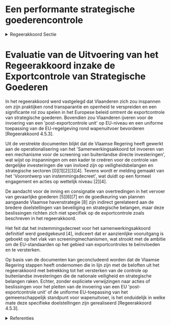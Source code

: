 # Een performante strategische goederencontrole

<details>
        <summary>Regeerakkoord Sectie </summary>
        <p>4.5.3 Een performante strategische goederencontrole Vlaanderen draagt zijn beste praktijken over transparantie en openheid ook verder wereldwijd uit en bepaalt ook resoluut mee de Europese agenda op het vlak van exportcontrole van strategische goederen. Zo pleiten we voor de invoering op EU- niveau van een ‘post-exportcontrole unit’ van de EU in en voor het buitenland. Verder ijvert Vlaanderen voor de uniforme toepas-sing van het EU-gemeenschappelijk stand-punt voor wapenuitvoer door alle lidstaten, zodat een level playing field ontstaat. Vlaanderen voorziet een ex ante ruling-mechanisme voor uitvoervergunningen voor wapens en dual use goederen. Dit verhoogt de binnen de geldende standaarden, de juridische zekerheid voor de betrokken bedrijven, vermindert de administratieve last en versnelt de procedure aangezien bij de aflevering van de uitvoervergunning enkel wordt nagegaan of de ruling voorwaarden worden gerespecteerd en de politieke situatie in het bestemmingsland niet ingrij-pend is gewijzigd. </p>
        </details> 

# Evaluatie van de Uitvoering van het Regeerakkoord inzake de Exportcontrole van Strategische Goederen

In het regeerakkoord werd vastgelegd dat Vlaanderen zich zou inspannen om zijn praktijken rond transparantie en openheid te verspreiden en een significante rol zou spelen in het Europese beleid omtrent de exportcontrole van strategische goederen. Bovendien zou Vlaanderen ijveren voor de invoering van een 'post-exportcontrole unit' op EU-niveau en een uniforme toepassing van de EU-regelgeving rond wapenuitvoer bevorderen [Regeerakkoord 4.5.3].

Uit de verstrekte documenten blijkt dat de Vlaamse Regering heeft gewerkt aan de operationalisering van het 'Samenwerkingsakkoord tot invoeren van een mechanisme voor de screening van buitenlandse directe investeringen', wat wijst op inspanningen om een kader te creëren voor de controle van dergelijke investeringen die van invloed zijn op veiligheidsbelangen en strategische sectoren \[0\]\[1\]\[2\]\[3\]\[4\]. Tevens wordt er melding gemaakt van het 'Voorontwerp van instemmingsdecreet', wat duidt op een formeel engagement en acties op wettelijk niveau \[2\]\[4\].

De aandacht voor de inning en consignatie van overtredingen in het vervoer van gevaarlijke goederen \[5\]\[6\]\[7\] en de goedkeuring van plannen aangaande Vlaamse havenstrategie \[8\] zijn indirect gerelateerd aan de bredere doelstellingen van beveiliging en strategische belangen, maar deze beslissingen richten zich niet specifiek op de exportcontrole zoals beschreven in het regeerakkoord.

Het feit dat het instemmingsdecreet voor het samenwerkingsakkoord definitief werd goedgekeurd \[4\], indiceert dat er aanzienlijke vooruitgang is geboekt op het vlak van screeningmechanismen, wat strookt met de ambitie om de EU-standaarden op het gebied van exportcontroles te beïnvloeden en te versterken.

Op basis van de documenten kan geconcludeerd worden dat de Vlaamse Regering stappen heeft ondernomen die in lijn zijn met de beloften uit het regeerakkoord met betrekking tot het versterken van de controle op buitenlandse investeringen die de nationale veiligheid en strategische belangen raken. Echter, zonder expliciete verwijzingen naar acties of beslissingen voor het pleiten van de invoering van een EU 'post-exportcontrole unit' of de uniforme EU-toepassing van het gemeenschappelijk standpunt voor wapenuitvoer, is het onduidelijk in welke mate deze specifieke doelstellingen zijn gerealiseerd [Regeerakkoord 4.5.3].

<details>
        <summary> Referenties</summary>
        
**[\[0\]](https://beslissingenvlaamseregering.vlaanderen.be/?search=Operationalisering%20%27Samenwerkingsakkoord%20tot%20invoeren%20van%20een%20mechanisme%20voor%20de%20screening%20van%20buitenlandse%20directe%20investeringen%27&dateOption=select&startDate=2023-07-14T08%3A00%3A00Z&endDate=2023-07-14T08%3A00%3A00Z)** : **(2023-07-14)** Operationalisering 'Samenwerkingsakkoord tot invoeren van een mechanisme voor de screening van buitenlandse directe investeringen' 

**[\[1\]](https://beslissingenvlaamseregering.vlaanderen.be/?search=Screeningsmechanisme%20voor%20directe%20buitenlandse%20investeringen%20die%20invloed%20hebben%20op%20onze%20veiligheidsbelangen%20en%20strategische%20sectoren%3A%20standpuntbepaling&dateOption=select&startDate=2021-04-02T08%3A00%3A00Z&endDate=2021-04-02T08%3A00%3A00Z)** : **(2021-04-02)** Screeningsmechanisme voor directe buitenlandse investeringen die invloed hebben op onze veiligheidsbelangen en strategische sectoren: standpuntbepaling 

**[\[2\]](https://beslissingenvlaamseregering.vlaanderen.be/?search=Screeningmechanisme%20buitenlandse%20directe%20investeringen%3A%20samenwerkingsakkoord%20en%20instemmingsdecreet&dateOption=select&startDate=2022-12-09T09%3A00%3A00Z&endDate=2022-12-09T09%3A00%3A00Z)** : **(2022-12-09)** Screeningmechanisme buitenlandse directe investeringen: samenwerkingsakkoord en instemmingsdecreet 

**[\[3\]](https://beslissingenvlaamseregering.vlaanderen.be/?search=Screeningmechanisme%20buitenlandse%20directe%20investeringen%3A%20samenwerkingsakkoord%20en%20instemmingsdecreet&dateOption=select&startDate=2022-06-24T08%3A00%3A00Z&endDate=2022-06-24T08%3A00%3A00Z)** : **(2022-06-24)** Screeningmechanisme buitenlandse directe investeringen: samenwerkingsakkoord en instemmingsdecreet 

**[\[4\]](https://beslissingenvlaamseregering.vlaanderen.be/?search=Instemmingsdecreet%20samenwerkingsakkoord%20screeningmechanisme%20buitenlandse%20directe%20investeringen&dateOption=select&startDate=2023-03-31T08%3A00%3A00Z&endDate=2023-03-31T08%3A00%3A00Z)** : **(2023-03-31)** Instemmingsdecreet samenwerkingsakkoord screeningmechanisme buitenlandse directe investeringen 

**[\[5\]](https://beslissingenvlaamseregering.vlaanderen.be/?search=Inning%20en%20consignatie%20overtredingen%20in%20het%20kader%20van%20het%20vervoer%20over%20de%20weg%20van%20gevaarlijke%20goederen&dateOption=select&startDate=2021-03-12T09%3A00%3A00Z&endDate=2021-03-12T09%3A00%3A00Z)** : **(2021-03-12)** Inning en consignatie overtredingen in het kader van het vervoer over de weg van gevaarlijke goederen 

**[\[6\]](https://beslissingenvlaamseregering.vlaanderen.be/?search=Vlaams%20standpunt%20herziening%20Europese%20verpakkingsrichtlijn&dateOption=select&startDate=2023-07-07T09%3A00%3A00Z&endDate=2023-07-07T09%3A00%3A00Z)** : **(2023-07-07)** Vlaams standpunt herziening Europese verpakkingsrichtlijn 

**[\[7\]](https://beslissingenvlaamseregering.vlaanderen.be/?search=Inning%20en%20consignatie%20overtredingen%20in%20het%20kader%20van%20het%20vervoer%20van%20gevaarlijke%20goederen%20over%20de%20weg%20&dateOption=select&startDate=2021-06-04T08%3A00%3A00Z&endDate=2021-06-04T08%3A00%3A00Z)** : **(2021-06-04)** Inning en consignatie overtredingen in het kader van het vervoer van gevaarlijke goederen over de weg  

**[\[8\]](https://beslissingenvlaamseregering.vlaanderen.be/?search=Vlaamse%20havenstrategie&dateOption=select&startDate=2021-12-17T09%3A00%3A00Z&endDate=2021-12-17T09%3A00%3A00Z)** : **(2021-12-17)** Vlaamse havenstrategie 
        </details> 

